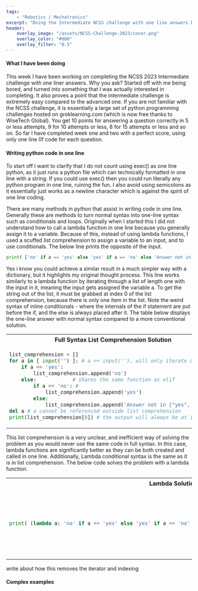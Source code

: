 ```yaml
---
tags: 
    - "Robotics / Mechatronics"
excerpt: "Doing the Intermediate NCSS challenge with one line answers because its fun."
header:
    overlay_image: "/assets/NCSS-Challenge-2023/cover.png"
    overlay_color: "#000"
    overlay_filter: "0.5"
---
```


#### What I have been doing

This week I have been working on completing the NCSS 2023 Intermediate challenge with one liner answers. Why you ask? Started off with me being bored, and turned into something that I was actually interested in completing. It also proves a point that the intermediate challenge is extremely easy compared to the advanced one. If you are not familiar with the NCSS challenge, it is essentially a large set of python programming challenges hosted on groklearning.com (which is now free thanks to WiseTech Global). You get 10 points for answering a question correctly in 5 or less attempts, 9 for 10 attempts or less, 8 for 15 attempts or less and so on. So far I have completed week one and two with a perfect score, using only one line 0f code for each question.

#### Writing python code in one line

To start off I want to clarify that I do not count using exec() as one line python, as it just runs a python file which can technically formatted in one line with a string. If you could use exec() then you could run literally any python program in one line, ruining the fun. I also avoid using semicolons as it essentially just works as a newline character which is against the spirit of one line coding.

There are many methods in python that assist in writing code in one line. Generally these are methods to turn normal syntax into one-line syntax such as conditionals and loops. Originally when I started this I did not understand how to call a lambda function in one line because you generally assign it to a variable. Because of this, instead of using lambda functions, I used a scuffed list comprehension to assign a variable to an input, and to use conditionals. The below line prints the opposite of the input.

~~~ python
print( ['no' if a == 'yes' else 'yes' if a == 'no' else 'Answer not in ["yes", "no"]' for a in [input('')]][0] )
~~~

Yes i know you could achieve a similar result in a much simpler way with a dictionary, but it highlights my original thought process. This line works similarly to a lambda function by iterating through a list of length one with the input in it, meaning the input gets assigned the variable a. To get the string out of the list, it must be grabbed at index 0 of the list comprehension, because there is only one item in the list. Note the weird syntax of inline conditionals - where the internals of the if statement are put before the if, and the else is always placed after it. The table below displays the one-line answer with normal syntax compared to a more conventional solution.

<table>
<tr>
<th>Full Syntax List Comprehension Solution</th>
<th>Typical Multi-line Solution</th>
</tr>
<tr>
<td>

~~~python
list_comprehension = []
for a in [ input('') ]: # a == input(''), will only iterate once
    if a == 'yes':
        list_comprehension.append('no')
    else:            # shares the same function as elif
        if a == 'no': #
            list_comprehension.append('yes')
        else:
            list_comprehension.append('Answer not in ["yes", "no"]')\
del a # a cannot be referenced outside list comprehension
print(list_comprehension[0]) # the output will always be at index 0.
~~~
</td>
<td>

~~~python
a = input('')
if a == 'yes':
    print('no')
elif a == 'no':
    print('yes')
else:
    print('Answer not in ["yes", "no"]')
~~~
</td>
</tr>
</table>

This list comprehension is a very unclear, and inefficient way of solving the problem as you would never use the same code in full syntax. In this case, lambda functions are significantly better as they can be both created and called in one line. Additionally, Lambda conditional syntax is the same as it is in list comprehension. The below code solves the problem with a lambda function.

<table>
<tr>
<th>Lambda Solution</th>
<th>Full Syntax Lambda Solution</th>
</tr>
<tr>
<td>

~~~python
print( (lambda a: 'no' if a == 'yes' else 'yes' if a == 'no' else 'Answer not in ["yes", "no"]')(input('')) )
~~~
</td>
<td>

~~~python
def lambda_func(a):
    if a == 'yes':
        return 'no'
    else:
        if a == 'no':
            return 'yes'
        else:
            return 'Answer not in ["yes", "no"]'
print( lambda_func( input('') ) )

~~~
</td>
</tr>
</table>

write about how this removes the iterator and indexing

#### Complex examples
